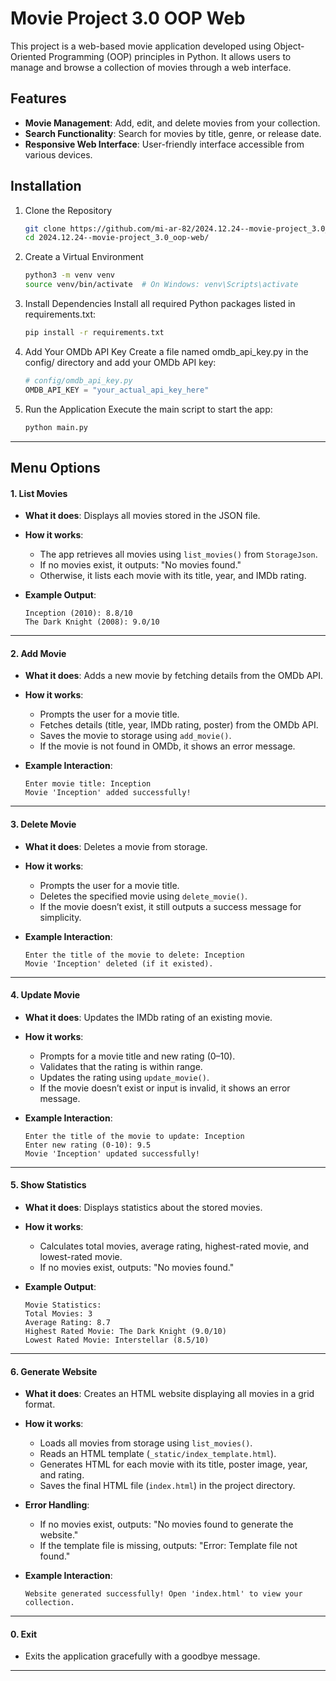 # Movie Project 3.0 OOP Web

This project is a web-based movie application developed using Object-Oriented Programming (OOP) principles in Python. It allows users to manage and browse a collection of movies through a web interface.

## Features

- **Movie Management**: Add, edit, and delete movies from your collection.
- **Search Functionality**: Search for movies by title, genre, or release date.
- **Responsive Web Interface**: User-friendly interface accessible from various devices.

## Installation

   
1. Clone the Repository
    ```bash
    git clone https://github.com/mi-ar-82/2024.12.24--movie-project_3.0_oop-web.git
    cd 2024.12.24--movie-project_3.0_oop-web/
   
2. Create a Virtual Environment
    ```bash
    python3 -m venv venv
    source venv/bin/activate  # On Windows: venv\Scripts\activate
   
3. Install Dependencies
Install all required Python packages listed in requirements.txt:
    ```bash
    pip install -r requirements.txt
   
   
4. Add Your OMDb API Key
Create a file named omdb_api_key.py in the config/ directory and add your OMDb API key:
    ```python
    # config/omdb_api_key.py
    OMDB_API_KEY = "your_actual_api_key_here"

5. Run the Application
Execute the main script to start the app:
    ```bash
    python main.py
   

---

## Menu Options

#### **1. List Movies**

- **What it does**: Displays all movies stored in the JSON file.
- **How it works**:
  - The app retrieves all movies using `list_movies()` from `StorageJson`.
  - If no movies exist, it outputs: "No movies found."
  - Otherwise, it lists each movie with its title, year, and IMDb rating.
- **Example Output**:
  
  ```
  Inception (2010): 8.8/10
  The Dark Knight (2008): 9.0/10
  ```

---

#### **2. Add Movie**

- **What it does**: Adds a new movie by fetching details from the OMDb API.
- **How it works**:
  - Prompts the user for a movie title.
  - Fetches details (title, year, IMDb rating, poster) from the OMDb API.
  - Saves the movie to storage using `add_movie()`.
  - If the movie is not found in OMDb, it shows an error message.
- **Example Interaction**:
  
  ```
  Enter movie title: Inception
  Movie 'Inception' added successfully!
  ```

---

#### **3. Delete Movie**

- **What it does**: Deletes a movie from storage.
- **How it works**:
  - Prompts the user for a movie title.
  - Deletes the specified movie using `delete_movie()`.
  - If the movie doesn’t exist, it still outputs a success message for simplicity.
- **Example Interaction**:
  
  ```
  Enter the title of the movie to delete: Inception
  Movie 'Inception' deleted (if it existed).
  ```

---

#### **4. Update Movie**

- **What it does**: Updates the IMDb rating of an existing movie.
- **How it works**:
  - Prompts for a movie title and new rating (0–10).
  - Validates that the rating is within range.
  - Updates the rating using `update_movie()`.
  - If the movie doesn’t exist or input is invalid, it shows an error message.
- **Example Interaction**:
  
  ```
  Enter the title of the movie to update: Inception
  Enter new rating (0-10): 9.5
  Movie 'Inception' updated successfully!
  ```

---

#### **5. Show Statistics**

- **What it does**: Displays statistics about the stored movies.
- **How it works**:
  - Calculates total movies, average rating, highest-rated movie, and lowest-rated movie.
  - If no movies exist, outputs: "No movies found."
- **Example Output**:
  
  ```
  Movie Statistics:
  Total Movies: 3
  Average Rating: 8.7
  Highest Rated Movie: The Dark Knight (9.0/10)
  Lowest Rated Movie: Interstellar (8.5/10)
  ```

---

#### **6. Generate Website**

- **What it does**: Creates an HTML website displaying all movies in a grid format.
- **How it works**:
  - Loads all movies from storage using `list_movies()`.
  - Reads an HTML template (`_static/index_template.html`).
  - Generates HTML for each movie with its title, poster image, year, and rating.
  - Saves the final HTML file (`index.html`) in the project directory.
- **Error Handling**:
  - If no movies exist, outputs: "No movies found to generate the website."
  - If the template file is missing, outputs: "Error: Template file not found."
- **Example Interaction**:
  
  ```
  Website generated successfully! Open 'index.html' to view your collection.
  ```

---

#### **0. Exit**

- Exits the application gracefully with a goodbye message.

---
   


